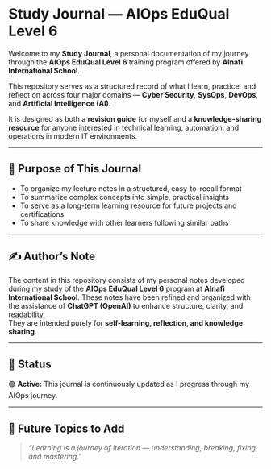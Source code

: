 # Study Journal — AIOps EduQual Level 6

Welcome to my **Study Journal**, a personal documentation of my journey through the **AIOps EduQual Level 6** training program offered by **Alnafi International School**.  

This repository serves as a structured record of what I learn, practice, and reflect on across four major domains — **Cyber Security**, **SysOps**, **DevOps**, and **Artificial Intelligence (AI)**.  

It is designed as both a **revision guide** for myself and a **knowledge-sharing resource** for anyone interested in technical learning, automation, and operations in modern IT environments.


---

## 🧩 Purpose of This Journal

- To organize my lecture notes in a structured, easy-to-recall format  
- To summarize complex concepts into simple, practical insights  
- To serve as a long-term learning resource for future projects and certifications  
- To share knowledge with other learners following similar paths  

---

## ✍️ Author’s Note

The content in this repository consists of my personal notes developed during my study of the **AIOps EduQual Level 6** program at **Alnafi International School**.
These notes have been refined and organized with the assistance of **ChatGPT (OpenAI)** to enhance structure, clarity, and readability.  
They are intended purely for **self-learning, reflection, and knowledge sharing**.

---


## 📅 Status

🟢 **Active:** This journal is continuously updated as I progress through my AIOps journey.

---

## 🧭 Future Topics to Add


> _“Learning is a journey of iteration — understanding, breaking, fixing, and mastering.”_
